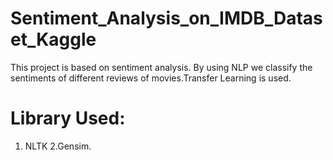 # Sentiment_Analysis_on_IMDB_Dataset_Kaggle
This project is based on sentiment analysis. By using NLP we classify the sentiments of different reviews of movies.Transfer Learning is used.
# Library Used:
1. NLTK
2.Gensim.

